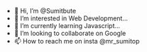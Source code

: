 - 👋 Hi, I’m @Sumitbute
- 👀 I’m interested in Web Development... 
- 🌱 I’m currently learning Javascript... 
- 💞️ I’m looking to collaborate on Google
- 📫 How to reach me on insta @mr_sumitop

<!---
Sumitbute/Sumitbute is a ✨ special ✨ repository because its `README.md` (this file) appears on your GitHub profile.
You can click the Preview link to take a look at your changes.
--->
